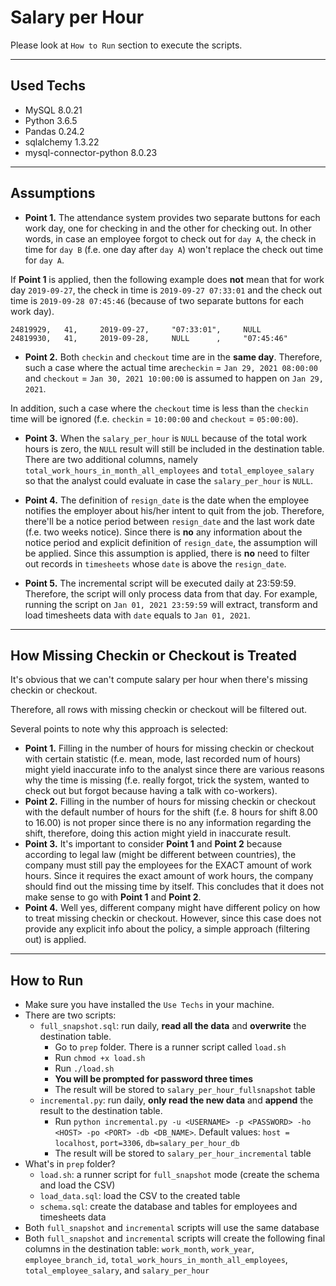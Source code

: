 # Salary per Hour

Please look at `How to Run` section to execute the scripts.

---

## Used Techs

- MySQL 8.0.21
- Python 3.6.5
- Pandas 0.24.2
- sqlalchemy 1.3.22
- mysql-connector-python 8.0.23

---

## Assumptions

- <b>Point 1.</b> The attendance system provides two separate buttons for each work day, one for checking in and the other for checking out. In other words, in case an employee forgot to check out for `day A`, the check in time for `day B` (f.e. one day after `day A`) won't replace the check out time for `day A`.

If <b>Point 1</b> is applied, then the following example does <b>not</b> mean that for work day `2019-09-27`, the check in time is `2019-09-27 07:33:01` and the check out time is `2019-09-28 07:45:46` (because of two separate buttons for each work day).
```
24819929,	41, 	2019-09-27, 	"07:33:01",		NULL
24819930, 	41, 	2019-09-28, 	NULL	  ,		"07:45:46"
```

- <b>Point 2.</b> Both `checkin` and `checkout` time are in the <b>same day</b>. Therefore, such a case where the actual time are`checkin` = `Jan 29, 2021 08:00:00` and `checkout` = `Jan 30, 2021 10:00:00` is assumed to happen on `Jan 29, 2021`.

In addition, such a case where the `checkout` time is less than the `checkin` time will be ignored (f.e. `checkin` = `10:00:00` and `checkout` = `05:00:00`).

- <b>Point 3.</b> When the `salary_per_hour` is `NULL` because of the total work hours is zero, the `NULL` result will still be included in the destination table. There are two additional columns, namely `total_work_hours_in_month_all_employees` and `total_employee_salary` so that the analyst could evaluate in case the `salary_per_hour` is `NULL`.

- <b>Point 4.</b> The definition of `resign_date` is the date when the employee notifies the employer about his/her intent to quit from the job. Therefore, there'll be a notice period between `resign_date` and the last work date (f.e. two weeks notice).
Since there is <b>no</b> any information about the notice period and explicit definition of `resign_date`, the assumption will be applied.
Since this assumption is applied, there is <b>no</b> need to filter out records in `timesheets` whose `date` is above the `resign_date`.

- <b>Point 5.</b> The incremental script will be executed daily at 23:59:59. Therefore, the script will only process data from that day. For example, running the script on `Jan 01, 2021 23:59:59` will extract, transform and load timesheets data with `date` equals to `Jan 01, 2021`.

---

## How Missing Checkin or Checkout is Treated

It's obvious that we can't compute salary per hour when there's missing checkin or checkout.
	
Therefore, all rows with missing checkin or checkout will be filtered out.

Several points to note why this approach is selected:
- <b>Point 1.</b> Filling in the number of hours for missing checkin or checkout with certain statistic (f.e. mean, mode, last recorded num of hours) 
   might yield inaccurate info to the analyst since there are various reasons why the time is missing 
   (f.e. really forgot, trick the system, wanted to check out but forgot because having a talk with co-workers).
- <b>Point 2.</b> Filling in the number of hours for missing checkin or checkout with the default number of hours for the shift (f.e. 8 hours for shift 8.00 to 16.00) is not proper since there is no any information regarding the shift, therefore, doing this action might yield in inaccurate result.
- <b>Point 3.</b> It's important to consider <b>Point 1</b> and <b>Point 2</b> because according to legal law (might be different between countries), the company must still pay the employees for the EXACT amount of work hours.
  Since it requires the exact amount of work hours, the company should find out the missing time by itself.
  This concludes that it does not make sense to go with <b>Point 1</b> and <b>Point 2</b>.
- <b>Point 4.</b> Well yes, different company might have different policy on how to treat missing checkin or checkout.
  However, since this case does not provide any explicit info about the policy, a simple approach (filtering out) is applied.


---

## How to Run

- Make sure you have installed the `Use Techs` in your machine.
- There are two scripts:
  - `full_snapshot.sql`: run daily, <b>read all the data</b> and <b>overwrite</b> the destination table.
      - Go to `prep` folder. There is a runner script called `load.sh`
      - Run `chmod +x load.sh`
      - Run `./load.sh`
      - <b>You will be prompted for password three times</b>
      - The result will be stored to `salary_per_hour_fullsnapshot` table
  - `incremental.py`: run daily, <b>only read the new data</b> and <b>append</b> the result to the destination table.
      - Run `python incremental.py -u <USERNAME> -p <PASSWORD> -ho <HOST> -po <PORT> -db <DB_NAME>`.
      	Default values: `host = localhost`, `port=3306`, `db=salary_per_hour_db`
      - The result will be stored to `salary_per_hour_incremental` table
- What's in `prep` folder?
  - `load.sh`: a runner script for `full_snapshot` mode (create the schema and load the CSV)
  - `load_data.sql`: load the CSV to the created table
  - `schema.sql`: create the database and tables for employees and timesheets data
- Both `full_snapshot` and `incremental` scripts will use the same database
- Both `full_snapshot` and `incremental` scripts will create the following final columns in the destination table: `work_month`, `work_year`, `employee_branch_id`, `total_work_hours_in_month_all_employees`, `total_employee_salary`, and `salary_per_hour`